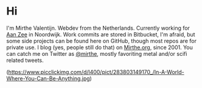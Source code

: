 # Hi

I'm Mirthe Valentijn. Webdev from the Netherlands. Currently working for [Aan Zee](https://www.aanzee.nl) in Noordwijk. Work commits are stored in Bitbucket, I'm afraid, but some side projects can be found here on GitHub, though most repos are for private use. I blog (yes, people still do that) on [Mirthe.org](https://mirthe.org), since 2001. You can catch me on Twitter as [@mirthe](https://twitter.com/mirthe), mostly favoriting metal and/or scifi related tweets.

(https://www.picclickimg.com/d/l400/pict/283803149170_/In-A-World-Where-You-Can-Be-Anything.jpg)
